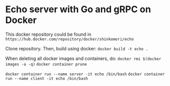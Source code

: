 # Echo server with Go and gRPC on Docker

This docker repository could be found in `https://hub.docker.com/repository/docker/shinkomori/echo`

Clone repository. Then, build using docker:
`docker build -t echo .`

When deleting all docker images and containers, do:
`docker rmi $(docker images -a -q)`
`docker container prune`

`docker container run --name server -it echo /bin/bash`
`docker container run --name client -it echo /bin/bash`

<!--
Here are the steps for executing the code.

### 1. Init go.mod file:<br>

`$ go mod init github.com/Shinkomori19/intern`

### 2. Install the protocol compiler plugins for Go using the following commands:<br>

`$ go install google.golang.org/protobuf/cmd/protoc-gen-go@v1.28`<br>
`$ go install google.golang.org/grpc/cmd/protoc-gen-go-grpc@v1.2`<br>

### 3. Update PATH so that the protoc compiler can find the plugins:<br>

`$ export PATH="$PATH:$(go env GOPATH)/bin"`

### 4. Install Grpc:<br>

`$ go get -u google.golang.org/grpc`

### 5. Automatically create echo_grpc.pb.go and echo.pb.go (Run this command in intern/api/):

`$ protoc --go_out=../pkg/grpc --go_opt=paths=source_relative \ --go-grpc_out=../pkg/grpc --go-grpc_opt=paths=source_relative echo.proto`

### 6. Build (Run this command in intern/)<br>

`$ make`

### 7. To start a server, open a terminal and:<br>

`$ ./server_main`

### 8. To send a request to the server, open another terminal and:<br>

`$ ./client_main`<br>
This sends a default message of "No specified message." to server.<br>

### 9. To specify a message, do:<br>

`$ ./client_main --reqMessage="<TYPE A MESSAGE HERE>"`<br>
You will get your message echoed back by the server.

### To clean executables, run:<br>

`$ make clean` -->
